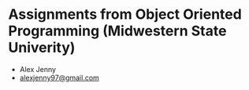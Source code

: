 # Assignments from Object Oriented Programming (Midwestern State Univerity)
- Alex Jenny
- alexjenny97@gmail.com


